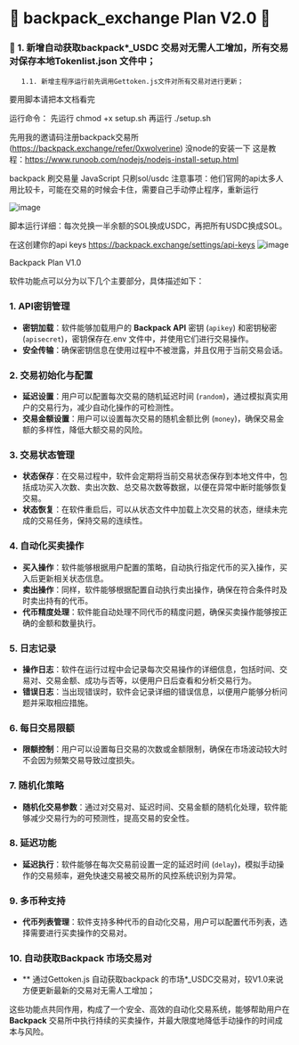 # 🎒 backpack_exchange Plan V2.0 🎒 #

### 🎒 1. 新增自动获取backpack*_USDC 交易对无需人工增加，所有交易对保存本地Tokenlist.json 文件中；
       1.1. 新增主程序运行前先调用Gettoken.js文件对所有交易对进行更新；

 要用脚本请把本文档看完
 
 运行命令：
 先运行 chmod +x setup.sh
 再运行 ./setup.sh
 
 先用我的邀请码注册backpack交易所(https://backpack.exchange/refer/0xwolverine)
  没node的安装一下 这是教程：https://www.runoob.com/nodejs/nodejs-install-setup.html

 backpack 刷交易量 JavaScript 只刷sol/usdc
 注意事项：他们官网的api太多人用比较卡，可能在交易的时候会卡住，需要自己手动停止程序，重新运行

 ![image](https://github.com/catsats/backpack_exchange/assets/154321884/61503391-05ad-44d3-a121-6e6393907245)

 脚本运行详细：每次兑换一半余额的SOL换成USDC，再把所有USDC换成SOL。

 在这创建你的api keys https://backpack.exchange/settings/api-keys
![image](https://github.com/catsats/backpack_exchange/assets/154321884/9afa6f34-6d8f-495c-b6b7-e43c7f18cff5)

Backpack Plan  V1.0 

软件功能点可以分为以下几个主要部分，具体描述如下：

### 1. **API密钥管理**
   - **密钥加载**：软件能够加载用户的 **Backpack API** 密钥 (`apikey`) 和密钥秘密 (`apisecret`)，密钥保存在.env 文件中，并使用它们进行交易操作。
   - **安全传输**：确保密钥信息在使用过程中不被泄露，并且仅用于当前交易会话。

### 2. **交易初始化与配置**
   - **延迟设置**：用户可以配置每次交易的随机延迟时间 (`random`)，通过模拟真实用户的交易行为，减少自动化操作的可检测性。
   - **交易金额设置**：用户可以设置每次交易的随机金额比例 (`money`)，确保交易金额的多样性，降低大额交易的风险。

### 3. **交易状态管理**
   - **状态保存**：在交易过程中，软件会定期将当前交易状态保存到本地文件中，包括成功买入次数、卖出次数、总交易次数等数据，以便在异常中断时能够恢复交易。
   - **状态恢复**：在软件重启后，可以从状态文件中加载上次交易的状态，继续未完成的交易任务，保持交易的连续性。

### 4. **自动化买卖操作**
   - **买入操作**：软件能够根据用户配置的策略，自动执行指定代币的买入操作，买入后更新相关状态信息。
   - **卖出操作**：同样，软件能够根据配置自动执行卖出操作，确保在符合条件时及时卖出持有的代币。
   - **代币精度处理**：软件能自动处理不同代币的精度问题，确保买卖操作能够按正确的金额和数量执行。

### 5. **日志记录**
   - **操作日志**：软件在运行过程中会记录每次交易操作的详细信息，包括时间、交易对、交易金额、成功与否等，以便用户日后查看和分析交易行为。
   - **错误日志**：当出现错误时，软件会记录详细的错误信息，以便用户能够分析问题并采取相应措施。

### 6. **每日交易限额**
   - **限额控制**：用户可以设置每日交易的次数或金额限制，确保在市场波动较大时不会因为频繁交易导致过度损失。

### 7. **随机化策略**
   - **随机化交易参数**：通过对交易对、延迟时间、交易金额的随机化处理，软件能够减少交易行为的可预测性，提高交易的安全性。

### 8. **延迟功能**
   - **延迟执行**：软件能够在每次交易前设置一定的延迟时间 (`delay`)，模拟手动操作的交易频率，避免快速交易被交易所的风控系统识别为异常。

### 9. **多币种支持**
   - **代币列表管理**：软件支持多种代币的自动化交易，用户可以配置代币列表，选择需要进行买卖操作的交易对。

### 10. **自动获取Backpack 市场交易对**
   - ** 通过Gettoken.js 自动获取backpack 的市场*_USDC交易对，较V1.0来说方便更新最新的交易对无需人工增加；
     

这些功能点共同作用，构成了一个安全、高效的自动化交易系统，能够帮助用户在 **Backpack** 交易所中执行持续的买卖操作，并最大限度地降低手动操作的时间成本与风险。

